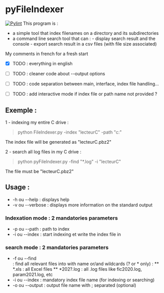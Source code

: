 # pyFileIndexer
[![Pylint](https://github.com/GuillaumeGSO/pyFileIndexer/actions/workflows/pylint.yml/badge.svg)](https://github.com/GuillaumeGSO/pyFileIndexer/actions/workflows/pylint.yml)
This program is : 
- a simple tool that index filenames on a directory and its subdirectories
- a command line search tool that can :
       - display search result and the console
       - export search result in a csv files (with file size associated)


My comments in french for a fresh start
- [x] TODO : everything in english
- [ ] TODO : cleaner code about --output options
- [ ] TODO : code separation between main, interface, index file handling...
- [ ] TODO : add interactive mode if index file or path name not provided ?


## Exemple : 

1 - indexing my entire C drive :
>python FileIndexer.py -index "lecteurC" -path "c:\"

The index file will be generated as "lecteurC.pbz2"

2 - search all log files in my C drive :
>python pyFileIndexer.py -find "*.log" -i "lecteurC"

The <indexfilename> file must be "lecteurC.pbz2"


## Usage : 
 * -h ou --help : displays help
 * -v ou --verbose : displays more information on the standard output

### Indexation mode : 2 mandatories parameters
 * -p ou --path <pathname>: path to index
 * -i ou --index <indexfilename> : start indexing <pathname> et write the index file in <indexfilename>

### search mode : 2 mandatories parameters
* -f ou --find <search>: find all relevant files into <indexfilename> with name or/and wildcards (? or * only) :
       ** *.xls : all Excel files
       ** *202?.log : all .log files like fic2020.log, param2021.log, etc 
* -i ou --index <indexfilename> : mandatory index file name (for indexing or searching)
* -o ou --output <ouputfilename> : output file name with ; separated (optional)
